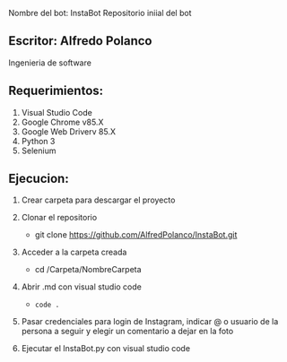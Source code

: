 Nombre del bot: InstaBot
Repositorio iniial del bot

## Escritor: Alfredo Polanco
Ingenieria de software

## Requerimientos:

1. Visual Studio Code 
2. Google Chrome v85.X
3. Google Web Driverv 85.X
3. Python 3
3. Selenium 

## Ejecucion:

1. Crear carpeta para descargar el proyecto

2. Clonar el repositorio 

    - git clone https://github.com/AlfredPolanco/InstaBot.git

3. Acceder a la carpeta creada

    - cd /Carpeta/NombreCarpeta

4. Abrir .md con visual studio code

    - `code .`
5. Pasar credenciales para login de Instagram, indicar @ o usuario de la persona a seguir y elegir un comentario a dejar en la foto
    
6. Ejecutar el InstaBot.py con visual studio code

    
